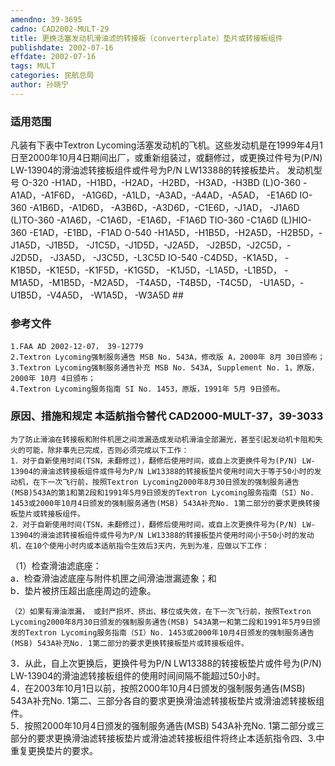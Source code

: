 ```yaml
---
amendno: 39-3695  
cadno: CAD2002-MULT-29  
title: 更换活塞发动机滑油滤的转接板（converterplate）垫片或转接板组件  
publishdate: 2002-07-16  
effdate: 2002-07-16  
tags: MULT  
categories: 民航总局  
author: 孙晓宁  
---
```

  
### 适用范围  
凡装有下表中Textron  Lycoming活塞发动机的飞机。这些发动机是在1999年4月1日至2000年10月4日期间出厂，或重新组装过，或翻修过，或更换过件号为(P/N) LW-13904的滑油滤转接板组件或件号为P/N LW13388的转接板垫片。
发动机型号
O-320  -H1AD，-H1BD，-H2AD，-H2BD，-H3AD，-H3BD
(L)O-360  -A1AD，-A1F6D， -A1G6D，-A1LD，-A3AD，-A4AD，-A5AD，
-E1A6D
IO-360  -A1B6D，-A1D6D， -A3B6D，-A3D6D，-C1E6D，-J1AD，
-J1A6D
(L)TO-360  -A1A6D，-C1A6D，-E1A6D，-F1A6D
TIO-360  -C1A6D
(L)HIO-360  -E1AD，-E1BD，-F1AD
O-540  -H1A5D，-H1B5D，-H2A5D，-H2B5D，-J1A5D，-J1B5D，
-J1C5D，-J1D5D，-J2A5D， -J2B5D，-J2C5D，-J2D5D，
-J3A5D， -J3C5D，-L3C5D
IO-540  -C4D5D，-K1A5D， -K1B5D，-K1E5D，-K1F5D，-K1G5D，
-K1J5D，-L1A5D，-L1B5D， -M1A5D，-M1B5D，-M2A5D，
-T4A5D，-T4B5D，-T4C5D， -U1A5D，-U1B5D，-V4A5D，
-W1A5D， -W3A5D  ##  
  
<!--more-->  
### 参考文件  
    1.FAA AD 2002-12-07， 39-12779  
    2.Textron Lycoming强制服务通告 MSB No. 543A，修改版 A，2000年 8月 30日颁布；  
    3.Textron Lycoming强制服务通告补充 MSB No. 543A, Supplement No. 1，原版，2000年 10月 4日颁布；  
    4.Textron Lycoming服务指南 SI No. 1453，原版，1991年 5月 9日颁布。  
  
### 原因、措施和规定 本适航指令替代 CAD2000-MULT-37，39-3033  
    为了防止滑油在转接板和附件机匣之间泄漏造成发动机滑油全部漏光，甚至引起发动机卡阻和失火的可能，除非事先已完成，否则必须完成以下工作：  
    1．对于自新使用时间(TSN，未翻修过)，翻修后使用时间，或自上次更换件号为(P/N) LW-13904的滑油滤转接板组件或件号为P/N LW13388的转接板垫片使用时间大于等于50小时的发动机，在下一次飞行前，按照Textron Lycoming2000年8月30日颁发的强制服务通告(MSB)543A的第1和第2段和1991年5月9日颁发的Textron Lycoming服务指南（SI）No. 1453或2000年10月4日颁发的强制服务通告(MSB) 543A补充No. 1第二部分的要求更换转接板垫片或转接板组件。  
    2．对于自新使用时间(TSN，未翻修过)，翻修后使用时间，或自上次更换件号为(P/N) LW-13904的滑油滤转接板组件或件号为P/N LW13388的转接板垫片使用时间小于50小时的发动机，在10个使用小时内或本适航指令生效后3天内，先到为准，应做以下工作：  
  
      
（1）检查滑油滤底座：  
a．检查滑油滤底座与附件机匣之间滑油泄漏迹象；和  
b．垫片被挤压超出底座周边的迹象。  
  
    （2）如果有滑油泄漏， 或封严损坏、挤出、移位或失效，在下一次飞行前，按照Textron Lycoming2000年8月30日颁发的强制服务通告(MSB) 543A第一和第二段和1991年5月9日颁发的Textron Lycoming服务指南（SI）No. 1453或2000年10月4日颁发的强制服务通告(MSB) 543A补充No. 1第二部分的要求更换转接板垫片或转接板组件。  
3．从此，自上次更换后，更换件号为P/N LW13388的转接板垫片或件号为(P/N) LW-13904的滑油滤转接板组件的使用时间间隔不能超过50小时。  
    4．在2003年10月1日以前，按照2000年10月4日颁发的强制服务通告(MSB) 543A补充No. 1第二、三部分各自的要求更换滑油滤转接板垫片或滑油滤转接板组件。  
    5．按照2000年10月4日颁发的强制服务通告(MSB) 543A补充No. 1第二部分或三部分的要求更换滑油滤转接板垫片或滑油滤转接板组件将终止本适航指令四、3.中重复更换垫片的要求。  
  

